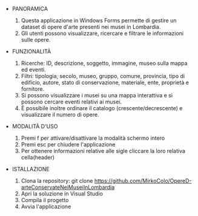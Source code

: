 - PANORAMICA
  1. Questa applicazione in Windows Forms permette di gestire un dataset di opere d'arte presenti nei musei in Lombardia.
  2. Gli utenti possono visualizzare, ricercare e filtrare le informazioni sulle opere.

- FUNZIONALITÀ
  1. Ricerche: ID, descrizione, soggetto, immagine, museo sulla mappa ed eventi.
  2. Filtri: tipologia, secolo, museo, gruppo, comune, provincia, tipo di edificio, autore, stato di conservazione, materiale, ente, proprietà e fornitore.
  3. Si possono visualizzare i musei su una mappa interattiva e si possono cercare eventi relativi ai musei.
  4. È possibile inoltre ordinare il catalogo (crescente/decrescente) e visualizzare il numero di opere.

- MODALITÀ D'USO
  1. Premi f per attivare/disattivare la modalità schermo intero
  2. Premi esc per chiudere l'applicazione
  3. Per ottenere informazioni relative alle sigle cliccare la loro relativa cella(header) 

- ISTALLAZIONE
  1. Clona la repository: git clone https://github.com/MirkoColo/OpereD-arteConservateNeiMuseiInLombardia
  2. Apri la soluzione in Visual Studio
  3. Compila il progetto
  4. Avvia l'applicazione


